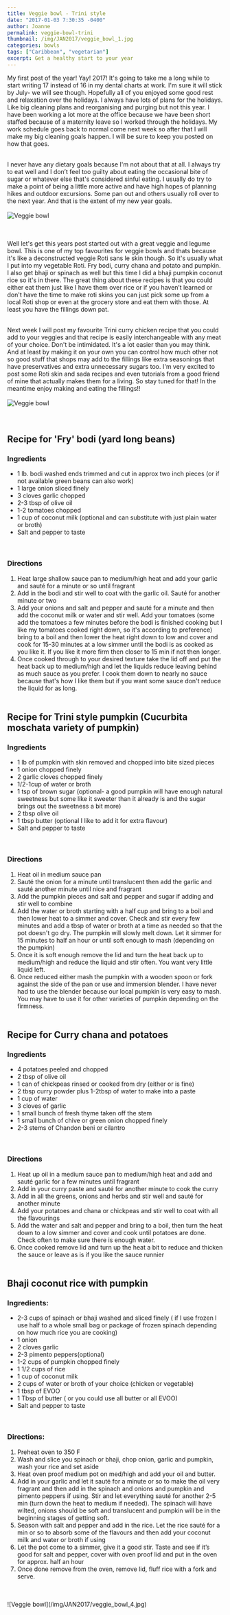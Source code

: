 ```yaml
---
title: Veggie bowl - Trini style
date: "2017-01-03 7:30:35 -0400"
author: Joanne
permalink: veggie-bowl-trini
thumbnail: /img/JAN2017/veggie_bowl_1.jpg
categories: bowls
tags: ["Caribbean", "vegetarian"]
excerpt: Get a healthy start to your year
---
```


My first post of the year! Yay! 2017! It's going to take me a long while to start writing 17 instead of 16 in my dental charts at work. I'm sure it will stick by July- we will see though.  Hopefully all of you enjoyed some good rest and relaxation over the holidays. I always have lots of plans for the holidays. Like big cleaning plans and reorganising and purging but not this year.  I have been working a lot more at the office because we have been short staffed because of a maternity leave so I worked through the holidays.  My work schedule goes back to normal come next week so after that I will make my big cleaning goals happen. I will be sure to keep you posted on how that goes.
<br>
<br>

I never have any dietary goals because I'm not about that at all.  I always try to eat well and I don’t feel too guilty about eating the occasional bite of sugar or whatever else that's considered sinful eating.  I usually do try to make a point of being a little more active and have high hopes of planning hikes and outdoor excursions. Some pan out and others usually roll over to the next year. And that is the extent of my new year goals.
<br>
<br>
![Veggie bowl](/img/JAN2017/veggie_bowl_3.jpg)  
<br>
<br>

Well let's get this years post started out with a great veggie and legume bowl.  This is one of my top favourites for veggie bowls and thats
because it's like a deconstructed veggie Roti sans le skin though. So it's usually what I put into my vegetable Roti. Fry bodi, curry chana and potato and pumpkin. I also get bhaji or spinach as well but this time I did a bhaji pumpkin coconut rice so it's in there.  The great thing about these recipes is that you could either eat them just like I have them over rice or if you haven’t learned or don't have the time to make roti skins you can just pick some up from a local Roti shop or even at the grocery store and eat them with those. At least you have the fillings down pat.
<br>
<br>

Next week I will post my favourite Trini curry chicken recipe that you could add to your veggies and that recipe is easily interchangeable with any meat of your choice.  Don't be intimidated. It's a lot easier than you may think. And at least by making it on your own you can control how much other not so good stuff that shops may add to the fillings like extra seasonings that have preservatives and extra unnecessary sugars too. I'm very excited to post some Roti skin and sada recipes and even tutorials from a good friend of mine that actually makes them for a living.  So stay tuned for that! In the meantime enjoy making and eating the fillings!!
<br>
<br>
![Veggie bowl](/img/JAN2017/veggie_bowl_2.jpg)  
<br>
<br>         

## Recipe for 'Fry' bodi (yard long beans)

### Ingredients

* 1 lb.  bodi washed ends trimmed and cut in approx two inch pieces (or if not available green beans can also work)
* 1 large onion sliced finely
* 3 cloves garlic chopped
* 2-3 tbsp of olive oil
* 1-2 tomatoes chopped
* 1 cup of coconut milk (optional and can substitute with just plain water or broth)
* Salt and pepper to taste
<br>

### Directions

1. Heat large shallow sauce pan to medium/high heat and add your garlic and sauté for a minute or so until fragrant
1. Add in the bodi and stir well to coat with the garlic oil. Sauté for another minute or two
1. Add your onions and salt and pepper and sauté for a minute and then add the coconut milk or water and stir well. Add your tomatoes (some add the tomatoes a few minutes before the bodi is finished cooking but I like my tomatoes cooked right down, so it's according to preference)  bring to a boil and then lower the heat right down to low and cover and cook for 15-30 minutes at a low simmer until the bodi is as cooked as you like it.  If you like it more firm then closer to 15 min if not then longer.  
1. Once cooked through to your desired texture take the lid off and put the heat back up to medium/high and let the liquids reduce leaving behind as much sauce as you prefer.  I cook them down to nearly no sauce because that's how I like them but if you want some sauce don't reduce the liquid for as long.
<br><br>

## Recipe for Trini style pumpkin (Cucurbita moschata variety of pumpkin)

### Ingredients

* 1 lb of pumpkin with skin removed and chopped into bite sized pieces
* 1 onion chopped finely
* 2 garlic cloves chopped finely
* 1/2-1cup of water or broth
* 1 tsp of brown sugar (optional- a good pumpkin will have enough natural sweetness but some like it sweeter than it already is and the sugar brings out the sweetness a bit more)
* 2 tbsp olive oil
* 1 tbsp butter (optional I like to add it for extra flavour)
* Salt and pepper to taste
<br>

### Directions

1. Heat oil in medium sauce pan
1. Sauté the onion for a minute until translucent then add the garlic and sauté another minute until nice and fragrant
1. Add the pumpkin pieces and salt and pepper and sugar if adding and stir well to combine
1. Add the water or broth starting with a half cup and bring to a boil and then lower heat to a simmer and cover.  Check and stir every few minutes and add a tbsp of water or broth at a time as needed so that the pot doesn't go dry.  The pumpkin will slowly  melt down.  Let it simmer for 15 minutes to half an hour or until soft enough to mash (depending on the pumpkin)
1. Once it is soft enough remove the lid and turn the heat back up to medium/high and reduce the liquid and stir often.  You want very little liquid left.
1. Once reduced either mash the pumpkin with a wooden spoon or fork against the side of the pan or use and immersion blender.  I have never had to use the blender because our local pumpkin is very easy to mash.  You may have to use it for other varieties of pumpkin depending on the firmness.
<br><br>

## Recipe for Curry chana and potatoes

### Ingredients

* 4 potatoes peeled and chopped
* 2 tbsp of olive oil
* 1 can of chickpeas rinsed or cooked from dry (either or is fine)
* 2 tbsp curry powder plus 1-2tbsp of water to make into a paste
* 1 cup of water
* 3 cloves of garlic
* 1 small bunch of fresh thyme taken off the stem
* 1 small bunch of chive or green onion chopped finely
* 2-3 stems of Chandon beni or cilantro
<br>

### Directions

1. Heat up oil in a medium sauce pan to medium/high heat and add and sauté garlic for a few minutes until fragrant
1. Add in your curry paste and sauté for another minute to cook the curry
1. Add in all the greens, onions and herbs and stir well and sauté for another minute
1. Add your potatoes and chana or chickpeas and stir well to coat with all the flavourings
1. Add the water and salt and pepper and bring to a boil, then turn the heat down to a low simmer and cover and cook until potatoes are done. Check often to make sure there is enough water.  
1. Once cooked remove lid and turn up the heat a bit to reduce and thicken the sauce or leave as is if you like the sauce runnier
<br><br>

## Bhaji coconut rice with pumpkin

### Ingredients:

* 2-3 cups of spinach or bhaji washed and sliced finely ( if I use frozen I use half to a whole small bag or package of frozen spinach depending on how much rice you are cooking)
* 1 onion
* 2 cloves garlic
* 2-3 pimento peppers(optional)
* 1-2 cups of pumpkin chopped finely
* 1 1/2 cups of rice
* 1 cup of coconut milk
* 2 cups of water or broth of your choice (chicken or vegetable)
* 1 tbsp of EVOO
* 1 Tbsp of butter ( or you could use all butter or all EVOO)
* Salt and pepper to taste
<br>

### Directions:

1. Preheat oven to 350 F
2. Wash and slice you spinach or bhaji, chop onion, garlic and pumpkin, wash your rice and set aside
3. Heat oven proof medium pot on med/high and add your oil and butter.
4. Add in your garlic and let it sauté for a minute or so to make the oil very fragrant and then add in the spinach and onions and pumpkin and pimento peppers if using. Stir and let everything sauté for another 2-5 min (turn down the heat to medium if needed). The spinach will have wilted, onions should be soft and translucent and pumpkin will be in the beginning stages of getting soft.
5. Season with salt and pepper and add in the rice. Let the rice sauté for a min or so to absorb some of the flavours and then add your coconut milk and water or broth if using
6. Let the pot come to a simmer, give it a good stir. Taste and see if it’s good for salt and pepper, cover with oven proof lid and put in the oven for approx. half an hour
7. Once done remove from the oven, remove lid, fluff rice with a fork and serve.

<br>
<br>
![Veggie bowl](/img/JAN2017/veggie_bowl_4.jpg)
